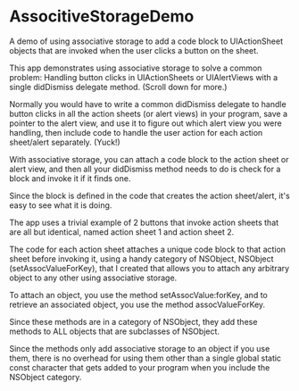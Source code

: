 AssocitiveStorageDemo
=====================

A demo of using associative storage to add a code block to UIActionSheet objects that are invoked when the user clicks a button on the sheet.

This app demonstrates using associative storage to solve a common problem: Handling button clicks in UIActionSheets or UIAlertViews with a single didDismiss delegate method. (Scroll down for more.)

Normally you would have to write a common didDismiss delegate to handle button clicks in all the action sheets (or alert views) in your program, save a pointer to the alert view, and use it to figure out which alert view you were handling, then include code to handle the user action for each action sheet/alert separately. (Yuck!)

With associative storage, you can attach a code block to the action sheet or alert view, and then all your didDismiss method needs to do is check for a block and invoke it if it finds one.

Since the block is defined in the code that creates the action sheet/alert, it's easy to see what it is doing.

The app uses a trivial example of 2 buttons that invoke action sheets that are all but identical, named action sheet 1 and action sheet 2.

The code for each action sheet attaches a unique code block to that action sheet before invoking it, using a handy category of NSObject, NSObject (setAssocValueForKey), that I created that allows you to attach any arbitrary object to any other using associative storage.

To attach an object, you use the method setAssocValue:forKey, and to retrieve an associated object, you use the method assocValueForKey.

Since these methods are in a category of NSObject, they add these methods to ALL objects that are subclasses of NSObject.

Since the methods only add associative storage to an object if you use them, there is no overhead for using them other than a single global static const character that gets added to your program when you include the NSObject category.
